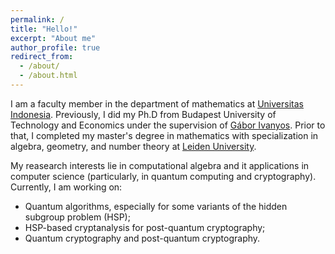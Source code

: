 ```yaml
---
permalink: /
title: "Hello!"
excerpt: "About me"
author_profile: true
redirect_from:
  - /about/
  - /about.html
---
```

I am a faculty member in the department of mathematics at [Universitas Indonesia](https://www.ui.ac.id). Previously, I did my Ph.D from Budapest University of Technology and Economics under the supervision of [Gábor Ivanyos](http://old.sztaki.hu/~ivanyos/). Prior to that, I completed my master's degree in mathematics with specialization in algebra, geometry, and number theory at [Leiden University](https://www.universiteitleiden.nl/en/education/study-programmes/master/mathematics/algebra-geometry-and-number-theory).

My reasearch interests lie in computational algebra and it applications in computer science (particularly, in quantum computing and cryptography). Currently, I am working on:
* Quantum algorithms, especially for some variants of the hidden subgroup problem (HSP);
* HSP-based cryptanalysis for post-quantum cryptography;
* Quantum cryptography and post-quantum cryptography.
